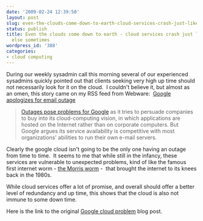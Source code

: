 ```yaml
---
date: '2009-02-24 12:39:50'
layout: post
slug: even-the-clouds-come-down-to-earth-cloud-services-crash-just-like-everyone-else-sometimes
status: publish
title: Even the clouds come down to earth - cloud services crash just like everyone
  else sometimes
wordpress_id: '388'
categories:
- cloud computing
---
```


During our weekly sysadmin call this morning several of our experienced sysadmins quickly pointed out that clients seeking very high up time should not necessarily look for it on the cloud.  I couldn't believe it, but almost as an omen, this story came on my RSS feed from Webware:  [Google apologizes for email outage](http://news.cnet.com/8301-17939_109-10170636-2.html?part=rss&tag=feed&subj=Webware)


> [Outages pose problems for Google](http://news.cnet.com/8301-1023_3-9989019-93.html) as it tries to persuade companies to buy into its cloud-computing vision, in which applications are hosted on the Internet rather than on corporate computers. But Google argues its service availability is competitive with most organizations' abilities to run their own e-mail servers.


Clearly the google cloud isn't going to be the only one having an outage from time to time.  It seems to me that while still in the infancy, these services are vulnerable to unexpected problems, kind of like the famous first internet worm - [the Morris worm](http://en.wikipedia.org/wiki/Morris_worm) -  that brought the internet to its knees back in the 1980s.

While cloud services offer a lot of promise, and overall should offer a better level of redundancy and up time, this shows that the cloud is also not immune to some down time.

Here is the link to the original [Google cloud problem](http://googleblog.blogspot.com/2009/02/current-gmail-outage.html) blog post.
